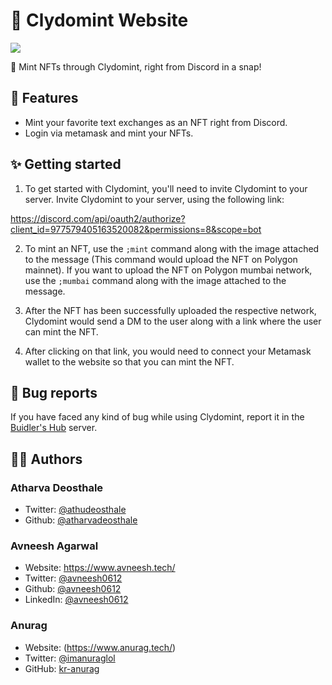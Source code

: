 # 🤖 Clydomint Website

![](https://imgur.com/Exoqg4v.png)

🚀 Mint NFTs through Clydomint, right from Discord in a snap!

## 🦄 Features

- Mint your favorite text exchanges as an NFT right from Discord.
- Login via metamask and mint your NFTs.

## ✨ Getting started

1. To get started with Clydomint, you'll need to invite Clydomint to your server. Invite Clydomint to your server, using the following link:

https://discord.com/api/oauth2/authorize?client_id=977579405163520082&permissions=8&scope=bot

2. To mint an NFT, use the `;mint` command along with the image attached to the message (This command would upload the NFT on Polygon mainnet). If you want to upload the NFT on Polygon mumbai network, use the `;mumbai` command along with the image attached to the message.

3. After the NFT has been successfully uploaded the respective network, Clydomint would send a DM to the user along with a link where the user can mint the NFT.

4. After clicking on that link, you would need to connect your Metamask wallet to the website so that you can mint the NFT.

## 🐛 Bug reports

If you have faced any kind of bug while using Clydomint, report it in the [Buidler's Hub](https://discord.gg/buidlershub) server.

## 🦸‍♂️ Authors

### Atharva Deosthale

- Twitter: [@athudeosthale](https://twitter.com/athudeosthale)
- Github: [@atharvadeosthale](https://github.com/atharvadeosthale)

### Avneesh Agarwal

- Website: https://www.avneesh.tech/
- Twitter: [@avneesh0612](https://twitter.com/avneesh0612)
- Github: [@avneesh0612](https://github.com/avneesh0612)
- LinkedIn: [@avneesh0612](https://www.linkedin.com/in/avneesh0612)

### Anurag

- Website: (https://www.anurag.tech/)
- Twitter: [@imanuraglol](https://twitter.com/imanuraglol)
- GitHub: [kr-anurag](https://github.com/kr-anurag)
